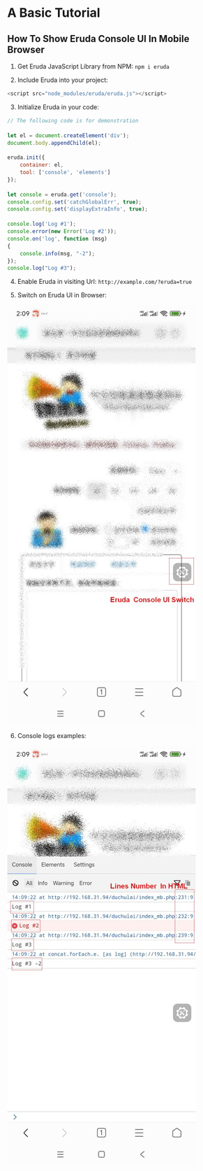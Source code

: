 # A Basic Tutorial

## How To Show Eruda Console UI In Mobile Browser

1. Get Eruda JavaScript Library from NPM:
`npm i eruda`

2. Include Eruda into your project:
```JavaScript
<script src="node_modules/eruda/eruda.js"></script>
```

3. Initialize Eruda in your code:
```JavaScript
// The following code is for demonstration

let el = document.createElement('div');
document.body.appendChild(el);

eruda.init({
    container: el,
    tool: ['console', 'elements']
});

let console = eruda.get('console');
console.config.set('catchGlobalErr', true);
console.config.set('displayExtraInfo', true);

console.log('Log #1');
console.error(new Error('Log #2'));
console.on('log', function (msg) 
{
    console.info(msg, "-2");
});
console.log("Log #3");
```

4. Enable Eruda in visiting Url:
`http://example.com/?eruda=true`

5. Switch on Eruda UI in Browser:

![Switch on Eruda UI](assets/switch_on_Eruda_UI.jpg)

6. Console logs examples:

![Logs examples](assets/logs_examples.jpg)
